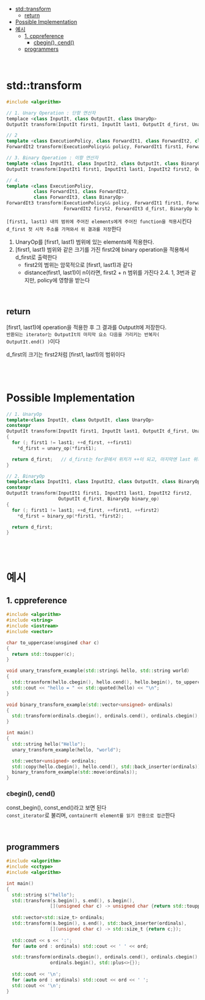 - [std::transform](#stdtransform)
  - [return](#return)
- [Possible Implementation](#possible-implementation)
- [예시](#예시)
  - [1. cppreference](#1-cppreference)
    - [cbegin(), cend()](#cbegin-cend)
  - [programmers](#programmers)

<br>

# std::transform
```cpp
#include <algorithm>

// 1. Unary Operation : 단항 연산자
templace <class InputIt, class OutputIt, class UnaryOp>
OutputIt transform(InputIt first1, InputIt last1, OutputIt d_first, UnaryOp unary_op);

// 2
template <class ExecutionPolicy, class ForwardIt1, class ForwardIt2, class UnaryOp>
ForwardIt2 transform(ExecutionPolicy&& policy, ForwardIt1 first1, ForwardIt1 last1, ForwardIt2 d_first, UnaryOp unary_op);

// 3. Binary Operation : 이항 연산자
template <class InputIt1, class InputIt2, class OutputIt, class BinaryOp>
OutputIt transform(InputIt1 first1, InputIt1 last1, InputIt2 first2, OutputIt d_first, BinaryOp binary_op);

// 4.
template <class ExecutionPolicy, 
          class ForwardIt1, class ForwardIt2, 
          class ForwardIt3, class BinaryOp>
ForwardIt3 transform(ExecutionPolicy&& policy, ForwardIt1 first1, ForwardIt1 last1, 
                     ForwardIt2 first2, ForwardIt3 d_first, BinaryOp binary_op);

```
`[first1, last1) 내의 범위에 주어진 elements에게 주어진 function을 적용`시킨다<br>
`d_first 첫 시작 주소를 가져와서 위 결과를 저장`한다<br>

1. UnaryOp를 [first1, last1) 범위에 있는 elements에 적용한다.
3. [first1, last1) 범위와 같은 크기를 가진 first2에 binary operation을 적용해서 d_first로 출력한다
   - first2의 범위는 암묵적으로 [first1, last1)과 같다
   - distance(first1, last1)이 n이라면, first2 + n 범위를 가진다
2.4. 1, 3번과 같지만, policy에 영향을 받는다

<br>

## return
[first1, last1)에 operation을 적용한 후 그 결과를 OutputIt에 저장한다.<br>
`반환되는 iterator는 OutputIt의 마지막 요소 다음을 가리키는 반복자( OutputIt.end() )`이다<br>

d_first의 크기는 first2처럼 [first1, last1)의 범위이다<br>

<br>
<br>

# Possible Implementation
```cpp
// 1. UnaryOp
template<class InputIt, class OutputIt, class UnaryOp>
constexpr
OutputIt transform(InputIt first1, InputIt last1, OutputIt d_first, UnaryOp unary_op)
{
  for (; first1 != last1; ++d_first, ++first1)
    *d_first = unary_op(*first1);

  return d_first;   // d_first는 for문에서 위치가 ++이 되고, 마지막엔 last 위치이다
}

// 2. BinaryOp
template<class InputIt1, class InputIt2, class OutputIt, class BinaryOp>
constexpr
OutputIt transform(InputIt1 first1, InputIt1 last1, InputIt2 first2,
                   OutputIt d_first, BinaryOp binary_op)
{
  for (; first1 != last1; ++d_first, ++first1, ++first2)
    *d_first = binary_op(*first1, *first2);

  return d_first;
}
```

<br>
<br>

# 예시
## 1. cppreference
```cpp
#include <algorithm>
#include <string>
#include <iostream>
#include <vector>

char to_uppercase(unsgined char c)
{
  return std::toupper(c);
}

void unary_transform_example(std::string& hello, std::string world)
{
  std::trasnform(hello.cbegin(), hello.cend(), hello.begin(), to_uppercase);
  std::cout << "hello = " << std::quoted(hello) << "\n";
}

void binary_transform_example(std::vector<unsigned> ordinals)
{
  std::transform(ordinals.cbegin(), ordinals.cend(), ordinals.cbegin(), ordinals.begin(), std::plus<>{});
}

int main()
{
  std::string hello("Hello");
  unary_transform_example(hello, "world");

  std::vector<unsigned> ordinals;
  std::copy(hello.cbegin(), hello.cend(), std::back_inserter(ordinals));
  binary_transform_example(std::move(ordinals));
}
```

### cbegin(), cend()
const_begin(), const_end()라고 보면 된다<br>
`const_iterator`로 불리며, `container의 element를 읽기 전용으로 접근`한다<br>

<br>

## programmers
```cpp
#include <algorithm>
#include <cctype>
#include <algorithm>

int main()
{
  std::string s("hello");
  std::transform(s.begin(), s.end(), s.begin(),
                [](unsigned char c) -> unsigned char {return std::toupper(c);});
  
  std::vector<std::size_t> ordinals;
  std::transform(s.begin(), s.end(), std::back_inserter(ordinals),
                [](unsigned char c) -> std::size_t {return c;});
  
  std::cout << s << ':';
  for (auto ord : ordinals) std::cout << ' ' << ord;

  std::transform(ordinals.cbegin(), ordinals.cend(), ordinals.cbegin(),
                ordinals.begin(), std::plus<>{});
  
  std::cout << '\n';
  for (auto ord : ordinals) std::cout << ord << ' ';
  std::cout << '\n';
}
```
